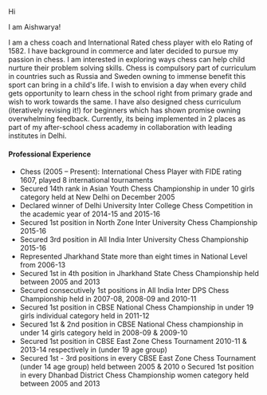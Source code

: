 Hi

I am Aishwarya! 

I am a chess coach and International Rated chess player with elo Rating of 1582. I have background in commerce and later decided to pursue my passion in chess. I am interested in exploring ways chess can help child nurture their problem solving skills. Chess is compulsory part of curriculum in countries such as Russia and Sweden owning to immense benefit this sport can bring in a child's life. I wish to envision a day when every child gets opportunity to learn chess in the school right from primary grade and wish to work towards the same. I have also designed chess curriculum (iteratively revising it!) for beginners which has shown promise owning overwhelming feedback. Currently, its being implemented in 2 places as part of my after-school chess academy in collaboration with leading institutes in Delhi.


#### Professional Experience

- Chess (2005 – Present): International Chess Player with FIDE rating 1607, played 8 international tournaments
- Secured 14th rank in Asian Youth Chess Championship in under 10 girls category held at New Delhi on December 2005
- Declared winner of Delhi University Inter College Chess Competition in the academic year of 2014-15 and 2015-16
- Secured 1st position in North Zone Inter University Chess Championship 2015-16
- Secured 3rd position in All India Inter University Chess Championship 2015-16
- Represented Jharkhand State more than eight times in National Level from 2006-13
- Secured 1st in 4th position in Jharkhand State Chess Championship held between 2005 and 2013
- Secured consecutively 1st positions in All India Inter DPS Chess Championship held in 2007-08, 2008-09 and 2010-11
- Secured 1st position in CBSE National Chess Championship in under 19 girls individual category held in 2011-12
- Secured 1st & 2nd position in CBSE National Chess championship in under 14 girls category held in 2008-09 & 2009-10
- Secured 1st position in CBSE East Zone Chess Tournament 2010-11 & 2013-14 respectively in (under 19 age group)
- Secured 1st - 3rd positions in every CBSE East Zone Chess Tournament (under 14 age group) held between 2005 & 2010
o Secured 1st position in every Dhanbad District Chess Championship women category held between 2005 and 2013
